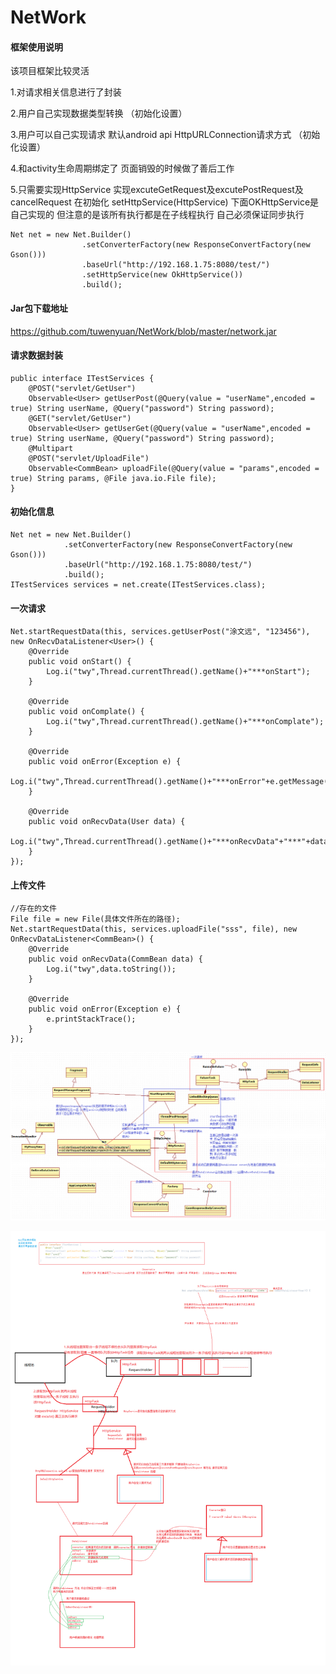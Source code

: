 # NetWork



#### 框架使用说明
该项目框架比较灵活

 1.对请求相关信息进行了封装 
 
 2.用户自己实现数据类型转换 （初始化设置）
 
 3.用户可以自己实现请求 默认android api HttpURLConnection请求方式 （初始化设置）
 
 4.和activity生命周期绑定了 页面销毁的时候做了善后工作
 
 5.只需要实现HttpService 实现excuteGetRequest及excutePostRequest及cancelRequest 在初始化 setHttpService(HttpService) 下面OKHttpService是自己实现的 但注意的是该所有执行都是在子线程执行 自己必须保证同步执行

    Net net = new Net.Builder()
                    .setConverterFactory(new ResponseConvertFactory(new Gson()))
                    .baseUrl("http://192.168.1.75:8080/test/")
                    .setHttpService(new OkHttpService())
                    .build();
                    
#### Jar包下载地址                    
https://github.com/tuwenyuan/NetWork/blob/master/network.jar

                    
#### 请求数据封装

    public interface ITestServices {
        @POST("servlet/GetUser")
        Observable<User> getUserPost(@Query(value = "userName",encoded = true) String userName, @Query("password") String password);
        @GET("servlet/GetUser")
        Observable<User> getUserGet(@Query(value = "userName",encoded = true) String userName, @Query("password") String password);
        @Multipart
        @POST("servlet/UploadFile")
        Observable<CommBean> uploadFile(@Query(value = "params",encoded = true) String params, @File java.io.File file);
    }

#### 初始化信息

    Net net = new Net.Builder()
                .setConverterFactory(new ResponseConvertFactory(new Gson()))
                .baseUrl("http://192.168.1.75:8080/test/")
                .build();
    ITestServices services = net.create(ITestServices.class);
   
#### 一次请求 

    Net.startRequestData(this, services.getUserPost("涂文远", "123456"), new OnRecvDataListener<User>() {
        @Override
        public void onStart() {
            Log.i("twy",Thread.currentThread().getName()+"***onStart");
        }

        @Override
        public void onComplate() {
            Log.i("twy",Thread.currentThread().getName()+"***onComplate");
        }

        @Override
        public void onError(Exception e) {
            Log.i("twy",Thread.currentThread().getName()+"***onError"+e.getMessage());
        }

        @Override
        public void onRecvData(User data) {
            Log.i("twy",Thread.currentThread().getName()+"***onRecvData"+"***"+data.userName+"::::"+data.password+"");
        }
    }); 
    
#### 上传文件

    //存在的文件
    File file = new File(具体文件所在的路径);
    Net.startRequestData(this, services.uploadFile("sss", file), new OnRecvDataListener<CommBean>() {
        @Override
        public void onRecvData(CommBean data) {
            Log.i("twy",data.toString());
        }

        @Override
        public void onError(Exception e) {
            e.printStackTrace();
        }
    });
    
    
    
    
![net](https://github.com/tuwenyuan/NetWork/blob/master/net1.png)
    

![pinned_selection_listview](https://github.com/tuwenyuan/NetWork/blob/master/app/src/main/res/mipmap-xxxhdpi/net.png)

